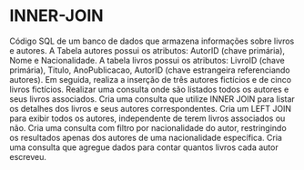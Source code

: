 # INNER-JOIN

Código SQL de um banco de dados que armazena informações sobre livros e autores. A Tabela autores possui os atributos: AutorID (chave primária), Nome e Nacionalidade. A tabela livros possui os atributos: LivroID (chave primária), Titulo, AnoPublicacao, AutorID (chave estrangeira referenciando autores).
Em seguida, realiza a inserção de três autores fictícios e de cinco livros fictícios. Realizar uma consulta onde são listados todos os autores e seus livros associados. Cria uma consulta que utilize INNER JOIN para listar os detalhes dos livros e seus autores correspondentes. 
Cria um LEFT JOIN para exibir todos os autores, independente de terem livros associados ou não.
Cria uma consulta com filtro por nacionalidade do autor, restringindo  os resultados apenas dos autores de uma nacionalidade específica.
Cria uma consulta que agregue dados para contar quantos livros cada autor escreveu.
